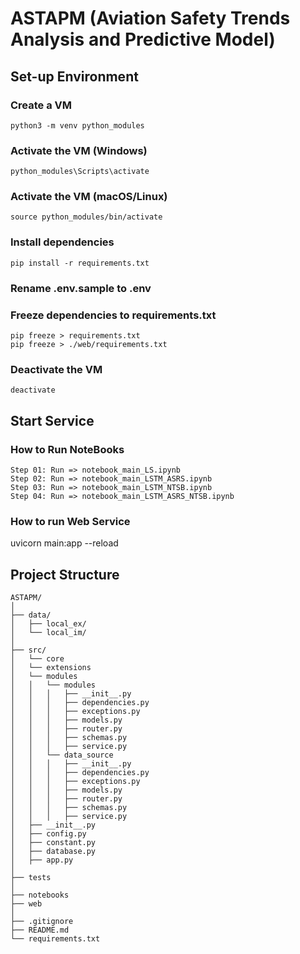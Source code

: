 # ASTAPM (Aviation Safety Trends Analysis and Predictive Model)

## Set-up Environment

### Create a VM
```
python3 -m venv python_modules
```

### Activate the VM (Windows)
```
python_modules\Scripts\activate
```

### Activate the VM (macOS/Linux)
```
source python_modules/bin/activate
```
### Install dependencies
```
pip install -r requirements.txt
```
### Rename .env.sample to .env

### Freeze dependencies to requirements.txt
```
pip freeze > requirements.txt
pip freeze > ./web/requirements.txt
```

### Deactivate the VM
```
deactivate
```

## Start Service

### How to Run NoteBooks
```
Step 01: Run => notebook_main_LS.ipynb
Step 02: Run => notebook_main_LSTM_ASRS.ipynb
Step 03: Run => notebook_main_LSTM_NTSB.ipynb
Step 04: Run => notebook_main_LSTM_ASRS_NTSB.ipynb
```

### How to run Web Service

uvicorn main:app --reload


## Project Structure

```
ASTAPM/
│
├── data/
│   ├── local_ex/
│   └── local_im/
│
├── src/
│   └── core
│   └── extensions
│   └── modules
│   │   └── modules
│   │   │   ├── __init__.py
│   │   │   ├── dependencies.py
│   │   │   ├── exceptions.py
│   │   │   ├── models.py
│   │   │   ├── router.py
│   │   │   ├── schemas.py
│   │   │   ├── service.py
│   │   └── data_source
│   │   │   ├── __init__.py
│   │   │   ├── dependencies.py
│   │   │   ├── exceptions.py
│   │   │   ├── models.py
│   │   │   ├── router.py
│   │   │   ├── schemas.py
│   │   │   ├── service.py
│   ├── __init__.py
│   ├── config.py
│   ├── constant.py
│   ├── database.py
│   ├── app.py
│
├── tests
│
├── notebooks
├── web
│
├── .gitignore
├── README.md
└── requirements.txt
```